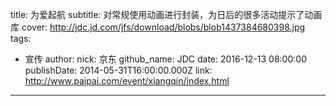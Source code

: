 title: 为爱起航
subtitle: 对常规使用动画进行封装，为日后的很多活动提示了动画库
cover: http://jdc.jd.com/jfs/download/blobs/blob1437384680398.jpg
tags:
  - 宣传
author:
  nick: 京东
  github_name: JDC
date: 2016-12-13 08:00:00
publishDate: 2014-05-31T16:00:00.000Z
link: http://www.paipai.com/event/xiangqin/index.html

---